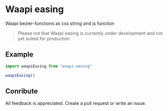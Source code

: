 # Waapi easing

Waapi bezier-functions as css string and js function

> Please not that Waapi easing is currently under development and not yet suited for production

## Example



```js
import waapiEasing from "waapi-easing"

waapiEasing()
```



## Conribute

All feedback is appreciated. Create a pull request or write an issue.
